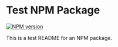 # Test NPM Package

[![NPM version][badge-img]][badge-url]

This is a test README for an NPM package.

[badge-img]: https://img.shields.io/npm/v/test-npm-package
[badge-url]: https://npmjs.com/package/test-npm-package
